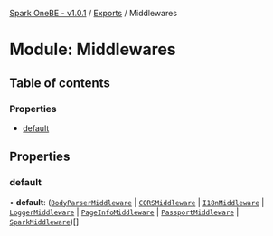 [Spark OneBE - v1.0.1](../README.md) / [Exports](../modules.md) / Middlewares

# Module: Middlewares

## Table of contents

### Properties

- [default](Middlewares.md#default)

## Properties

### default

• **default**: ([`BodyParserMiddleware`](../classes/Middlewares_BodyParserMiddleware.BodyParserMiddleware.md) \| [`CORSMiddleware`](../classes/Middlewares_CORSMiddleware.CORSMiddleware.md) \| [`I18nMiddleware`](../classes/Middlewares_I18NMiddleware.I18nMiddleware.md) \| [`LoggerMiddleware`](../classes/Middlewares_LoggerMiddleware.LoggerMiddleware.md) \| [`PageInfoMiddleware`](../classes/Middlewares_PageInfoMiddleware.PageInfoMiddleware.md) \| [`PassportMiddleware`](../classes/Middlewares_PassportMiddleware.PassportMiddleware.md) \| [`SparkMiddleware`](../classes/Middlewares_SparkMiddleware.SparkMiddleware.md))[]
